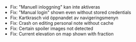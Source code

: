 ##
- Fix: "Manuell inloggning" kan inte aktiveras
- Fix: "Manual login" shown even without stored credentials
- Fix: Kartkrasch vid öppnandet av navigeringsmenyn
- Fix: Crash on editing personal note without cache
- Fix: Certain spoiler images not detected
- Fix: Current elevation on map shown with fraction
